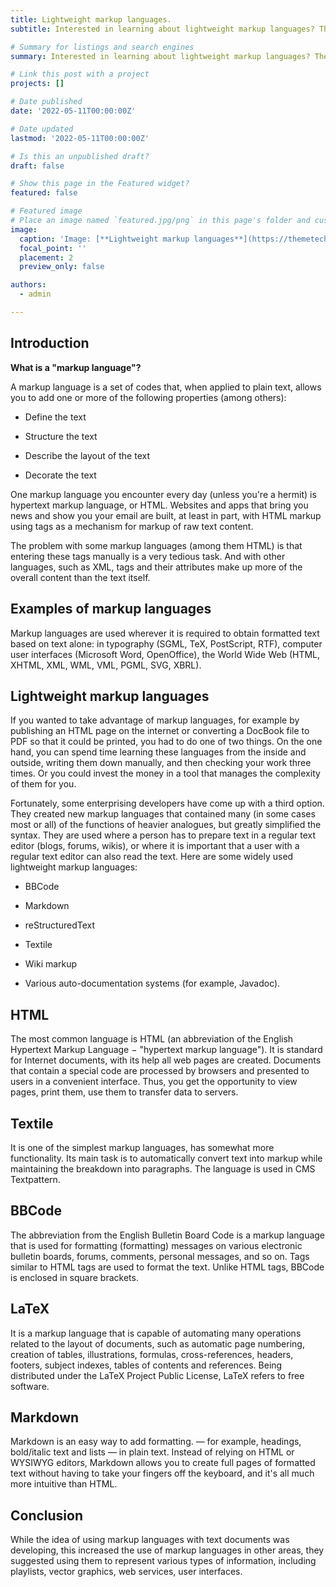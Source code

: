 ```yaml
---
title: Lightweight markup languages.
subtitle: Interested in learning about lightweight markup languages? Then here you are!

# Summary for listings and search engines
summary: Interested in learning about lightweight markup languages? Then here you are!

# Link this post with a project
projects: []

# Date published
date: '2022-05-11T00:00:00Z'

# Date updated
lastmod: '2022-05-11T00:00:00Z'

# Is this an unpublished draft?
draft: false

# Show this page in the Featured widget?
featured: false

# Featured image
# Place an image named `featured.jpg/png` in this page's folder and customize its options here.
image:
  caption: 'Image: [**Lightweight markup languages**](https://themetechmount.com/wp-content/uploads/2019/07/post-img-two.jpg)'
  focal_point: ''
  placement: 2
  preview_only: false

authors:
  - admin

---
```


## Introduction

**What is a "markup language"?**

A markup language is a set of codes that, when applied to plain text, allows you to add one or more of the following properties (among others):

- Define the text

- Structure the text

- Describe the layout of the text

- Decorate the text

One markup language you encounter every day (unless you're a hermit) is hypertext markup language, or HTML. Websites and apps that bring you news and show you your email are built, at least in part, with HTML markup using tags as a mechanism for markup of raw text content.

The problem with some markup languages (among them HTML) is that entering these tags manually is a very tedious task. And with other languages, such as XML, tags and their attributes make up more of the overall content than the text itself.

## Examples of markup languages

Markup languages are used wherever it is required to obtain formatted text based on text alone: in typography (SGML, TeX, PostScript, RTF), computer user interfaces (Microsoft Word, OpenOffice), the World Wide Web (HTML, XHTML, XML, WML, VML, PGML, SVG, XBRL).

## Lightweight markup languages

If you wanted to take advantage of markup languages, for example by publishing an HTML page on the internet or converting a DocBook file to PDF so that it could be printed, you had to do one of two things. On the one hand, you can spend time learning these languages from the inside and outside, writing them down manually, and then checking your work three times. Or you could invest the money in a tool that manages the complexity of them for you.

Fortunately, some enterprising developers have come up with a third option. They created new markup languages that contained many (in some cases most or all) of the functions of heavier analogues, but greatly simplified the syntax.
They are used where a person has to prepare text in a regular text editor (blogs, forums, wikis), or where it is important that a user with a regular text editor can also read the text. Here are some widely used lightweight markup languages:

- BBCode

- Markdown

- reStructuredText

- Textile

- Wiki markup

- Various auto-documentation systems (for example, Javadoc).

## HTML

The most common language is HTML (an abbreviation of the English Hypertext Markup Language − "hypertext markup language"). It is standard for Internet documents, with its help all web pages are created. Documents that contain a special code are processed by browsers and presented to users in a convenient interface. Thus, you get the opportunity to view pages, print them, use them to transfer data to servers.

## Textile

It is one of the simplest markup languages, has somewhat more functionality. Its main task is to automatically convert text into markup while maintaining the breakdown into paragraphs. The language is used in CMS Textpattern.

## BBCode

The abbreviation from the English Bulletin Board Code is a markup language that is used for formatting (formatting) messages on various electronic bulletin boards, forums, comments, personal messages, and so on. Tags similar to HTML tags are used to format the text. Unlike HTML tags, BBCode is enclosed in square brackets.

## LaTeX

It is a markup language that is capable of automating many operations related to the layout of documents, such as automatic page numbering, creation of tables, illustrations, formulas, cross-references, headers, footers, subject indexes, tables of contents and references. Being distributed under the LaTeX Project Public License, LaTeX refers to free software.

## Markdown

Markdown is an easy way to add formatting. — for example, headings, bold/italic text and lists — in plain text. Instead of relying on HTML or WYSIWYG editors, Markdown allows you to create full pages of formatted text without having to take your fingers off the keyboard, and it's all much more intuitive than HTML.

## Conclusion

While the idea of using markup languages with text documents was developing, this increased the use of markup languages in other areas, they suggested using them to represent various types of information, including playlists, vector graphics, web services, user interfaces.